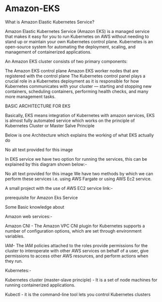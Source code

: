 # Amazon-EKS
What is Amazon Elastic Kubernetes Service?

Amazon Elastic Kubernetes Service (Amazon EKS) is a managed service that makes it easy for you to run Kubernetes on AWS without needing to stand up or maintain your own Kubernetes control plane. Kubernetes is an open-source system for automating the deployment, scaling, and management of containerized applications.

An Amazon EKS cluster consists of two primary components:

The Amazon EKS control plane
Amazon EKS worker nodes that are registered with the control plane
The Kubernetes control panel plays a crucial role in a Kubernetes deployment as it is responsible for how Kubernetes communicates with your cluster — starting and stopping new containers, scheduling containers, performing health checks, and many more management tasks.

BASIC ARCHITECTURE FOR EKS

Basically, EKS means integration of Kubernetes with amazon services, EKS is almost fully automated service which works on the principle of Kubernetes Cluster or Master Salve Principle



Below is one Architecture which explains the working of what EKS actually do

No alt text provided for this image


In EKS service we have two option for running the services, this can be explained by this diagram shown below:-

No alt text provided for this image
We have two methods by which we can perform these services i.e. using AWS Fargate or using AWS Ec2 service.

A small project with the use of AWS EC2 service link:-



prerequisite for Amazon Eks Service

Some Basic knowledge about

Amazon web services:-

Amazon CNI - The Amazon VPC CNI plugin for Kubernetes supports a number of configuration options, which are set through environment variables. 

IAM- The IAM policies attached to the roles provide permissions for the cluster to interoperate with other AWS services on behalf of a user, give permissions to access other AWS resources, and perform actions when they run.

Kubernetes:-

Kubernetes cluster (master-slave principle) - It is a set of node machines for running containerized applications.

Kubectl - it is the command-line tool lets you control Kubernetes clusters
